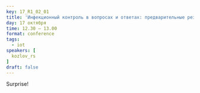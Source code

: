 ```yaml
---
key: 17_R1_02_01
title: 'Инфекционный контроль в вопросах и ответах: предварительные результаты проекта «Эффективный стационар»'
day: 17 октября
time: 12.30 – 13.00
format: conference
tags:
  - iot
speakers: [
  kozlov_rs
]
draft: false
---
```

Surprise!